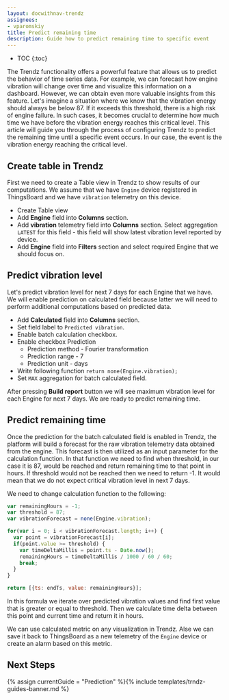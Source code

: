 ```yaml
---
layout: docwithnav-trendz
assignees:
- vparomskiy
title: Predict remaining time
description: Guide how to predict remaining time to specific event
---
```


* TOC
{:toc}

The Trendz functionality offers a powerful feature that allows us to predict the behavior of time series data. For example, we can forecast how engine vibration will change over time and visualize this information on a dashboard.
However, we can obtain even more valuable insights from this feature. Let's imagine a situation where we know that the vibration energy should always be below 87. If it exceeds this threshold, there is a high risk of engine failure. 
In such cases, it becomes crucial to determine how much time we have before the vibration energy reaches this critical level.
This article will guide you through the process of configuring Trendz to predict the remaining time until a specific event occurs. In our case, the event is the vibration energy reaching the critical level.  


## Create table in Trendz

First we need to create a Table view in Trendz to show results of our computations. We assume that we have `Engine` device registered in ThingsBoard and we have `vibration` telemetry on this device. 

* Create Table view
* Add **Engine** field into **Columns** section.
* Add **vibration** telemetry field into **Columns** section. Select aggregation `LATEST` for this field - this field will show latest vibration level reported by device.
* Add **Engine** field into **Filters** section and select required Engine that we should focus on.

## Predict vibration level

Let's predict vibration level for next 7 days for each Engine that we have. We will enable prediction on calculated field because latter we will need to perform additional computations based on predicted data.

* Add **Calculated** field into **Columns** section.
* Set field label to `Predicted vibration`.
* Enable batch calculation checkbox.
* Enable checkbox Prediction
  * Prediction method - Fourier transformation
  * Prediction range - 7
  * Prediction unit - days
* Write following function `return none(Engine.vibration);`
* Set `MAX` aggregation for batch calculated field.

After pressing **Build report** button we will see maximum vibration level for each Engine for next 7 days. We are ready to predict remaining time.

## Predict remaining time

Once the prediction for the batch calculated field is enabled in Trendz, the platform will build a forecast for the raw vibration telemetry data obtained from the engine. This forecast is then utilized as an input parameter for the calculation function.
In that function we need to find when threshold, in our case it is 87, would be reached and return remaining time to that point in hours. If threshold would not be reached then we need to return -1. 
It would mean that we do not expect critical vibration level in next 7 days. 

We need to change calculation function to the following:

```javascript 
var remainingHours = -1;
var threshold = 87;
var vibrationForecast = none(Engine.vibration);

for(var i = 0; i < vibrationForecast.length; i++) {
  var point = vibrationForecast[i];
  if(point.value >= threshold) {
    var timeDeltaMillis = point.ts - Date.now();
    remainingHours = timeDeltaMillis / 1000 / 60 / 60;
    break;
  }
}

return [{ts: endTs, value: remainingHours}];
```

In this formula we iterate over predicted vibration values and find first value that is greater or equal to threshold. Then we calculate time delta between this point and current time and return it in hours.

We can use calculated metric on any visualization in Trendz. Alse we can save it back to ThingsBoard as a new telemetry of the `Engine` device or create an alarm based on this metric.

## Next Steps

{% assign currentGuide = "Prediction" %}{% include templates/trndz-guides-banner.md %}
